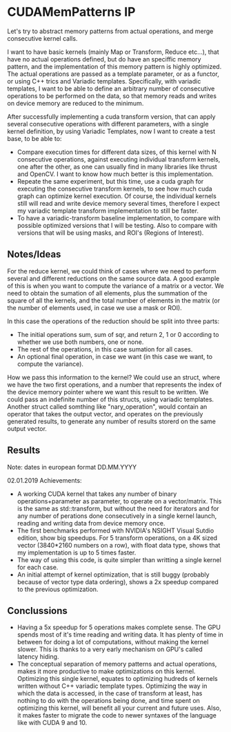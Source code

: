 # CUDAMemPatterns IP 
Let's try to abstract memory patterns from actual operations, and merge consecutive kernel calls.

I want to have basic kernels (mainly Map or Transform, Reduce etc...), that have no actual operations defined, but do have an speciffic memory pattern, and the implementation of this memory pattern is highly optimized. The actual operations are passed as a template parameter, or as a functor, or using C++ trics and Variadic templates. Specifically, with variadic templates, I want to be able to define an arbitrary number of consecutive operations to be performed on the data, so that memory reads and writes on device memory are reduced to the minimum.

After successfully implementing a cuda transform version, that can apply several consecutive operations with different parameters, with a single kernel definition, by using Variadic Templates, now I want to create a test base, to be able to:

- Compare execution times for different data sizes, of this kernel with N consecutive operations, against executing individual transform kernels, one after the other, as one can usually find in many libraries like thrust and OpenCV. I want to know how much better is this implementation.
- Repeate the same experiment, but this time, use a cuda graph for executing the consecutive transform kernels, to see how much cuda graph can optimize kernel execution. Of course, the individual kernels still will read and write device memory several times, therefore I expect my variadic template transform implementation to still be faster.
- To have a variadic-transform baseline implementation, to compare with possible optimized versions that I will be testing. Also to compare with versions that will be using masks, and ROI's (Regions of Interest).

## Notes/Ideas

For the reduce kernel, we could think of cases where we need to perform several and different reductions on the same source data. A good example of this is when you want to compute the variance of a matrix or a vector. We need to obtain the sumation of all elements, plus the summation of the square of all the kernels, and the total number of elements in the matrix (or the number of elements used, in case we use a mask or ROI).

In this case the operations of the reduction should be split into three parts:
- The initial operations sum, sum of sqr, and return 2, 1 or 0 according to whether we use both numbers, one or none.
- The rest of the operations, in this case sumation for all cases.
- An optional final operation, in case we want (in this case we want, to compute the variance).

How we pass this information to the kernel? We could use an struct, where we have the two first operations, and a number that represents the index of the device memory pointer where we want this result to be written. We could pass an indefinite number of this structs, using variadic templates. Another struct called somthing like "nary_operation", would contain an operator that takes the output vector, and operates on the previously generated results, to generate any number of results storerd on the same output vector.

## Results

Note: dates in european format DD.MM.YYYY

02.01.2019 Achievements:
- A working CUDA kernel that takes any number of binary operations+parameter as parameter, to operate on a vector/matrix. This is the same as std::transform, but without the need for iterators and for any number of perations done consecutively in a single kernel launch, reading and writing data from device memory once.
- The first benchmarks performed with NVIDIA's NSIGHT Visual Sutdio edition, show big speedups. For 5 transform operations, on a 4K sized vector (3840*2160 numbers on a row), with float data type, shows that my implementation is up to 5 times faster.
- The way of using this code, is quite simpler than writting a single kernel for each case.
- An initial attempt of kernel optimization, that is still buggy (probably because of vector type data ordering), shows a 2x speedup compared to the previous optimization.

## Conclussions
- Having a 5x speedup for 5 operations makes complete sense. The GPU spends most of it's time reading and writing data. It has plenty of time in between for doing a lot of computations, without making the kernel slower. This is thanks to a very early mechanism on GPU's called latency hiding.
- The conceptual separation of memory patterns and actual operations, makes it more productive to make optimizations on this kernel. Optimizing this single kernel, equates to optimizing hudreds of kernels written without C++ variadic template types. Optimizing the way in which the data is accessed, in the case of transform at least, has nothing to do with the operations being done, and time spent on optimizing this kernel, will benefit all your current and future uses. Also, it makes faster to migrate the code to newer syntaxes of the language like with CUDA 9 and 10.
